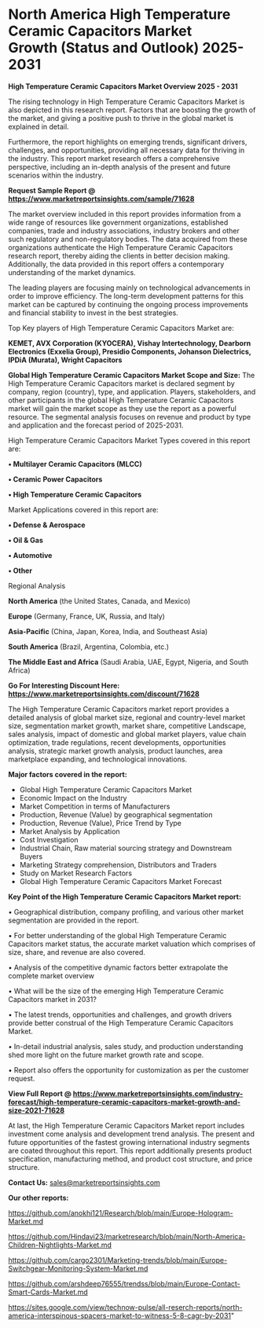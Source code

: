 # North America High Temperature Ceramic Capacitors Market Growth (Status and Outlook) 2025-2031

<Strong> High Temperature Ceramic Capacitors Market Overview 2025 - 2031</strong>

The rising technology in High Temperature Ceramic Capacitors Market is also depicted in this research report. Factors that are boosting the growth of the market, and giving a positive push to thrive in the global market is explained in detail.

Furthermore, the report highlights on emerging trends, significant drivers, challenges, and opportunities, providing all necessary data for thriving in the industry. This report market research offers a comprehensive perspective, including an in-depth analysis of the present and future scenarios within the industry.

<strong>Request Sample Report @ <a href=https://www.marketreportsinsights.com/sample/71628>https://www.marketreportsinsights.com/sample/71628</a></strong>

The market overview included in this report provides information from a wide range of resources like government organizations, established companies, trade and industry associations, industry brokers and other such regulatory and non-regulatory bodies. The data acquired from these organizations authenticate the High Temperature Ceramic Capacitors research report, thereby aiding the clients in better decision making. Additionally, the data provided in this report offers a contemporary understanding of the market dynamics.

The leading players are focusing mainly on technological advancements in order to improve efficiency. The long-term development patterns for this market can be captured by continuing the ongoing process improvements and financial stability to invest in the best strategies.

Top Key players of High Temperature Ceramic Capacitors Market are:

<strong>KEMET, AVX Corporation (KYOCERA), Vishay Intertechnology, Dearborn Electronics (Exxelia Group), Presidio Components, Johanson Dielectrics, IPDiA (Murata), Wright Capacitors</strong>

<strong><b>Global High Temperature Ceramic Capacitors Market Scope and Size:</b></strong>
The High Temperature Ceramic Capacitors market is declared segment by company, region (country), type, and application. Players, stakeholders, and other participants in the global High Temperature Ceramic Capacitors market will gain the market scope as they use the report as a powerful resource. The segmental analysis focuses on revenue and product by type and application and the forecast period of 2025-2031.

High Temperature Ceramic Capacitors Market Types covered in this report are:

<strong>• Multilayer Ceramic Capacitors (MLCC)

• Ceramic Power Capacitors

• High Temperature Ceramic Capacitors</strong>

Market Applications covered in this report are:

<strong>• Defense & Aerospace

• Oil & Gas

• Automotive

• Other</strong> 

Regional Analysis

<strong>North America</strong> (the United States, Canada, and Mexico)

<strong>Europe</strong> (Germany, France, UK, Russia, and Italy)

<strong>Asia-Pacific</strong> (China, Japan, Korea, India, and Southeast Asia)

<strong>South America</strong> (Brazil, Argentina, Colombia, etc.)

<strong>The Middle East and Africa</strong> (Saudi Arabia, UAE, Egypt, Nigeria, and South Africa)

<strong>Go For Interesting Discount Here: <a href=https://www.marketreportsinsights.com/discount/71628>https://www.marketreportsinsights.com/discount/71628</a></strong>

The High Temperature Ceramic Capacitors market report provides a detailed analysis of global market size, regional and country-level market size, segmentation market growth, market share, competitive Landscape, sales analysis, impact of domestic and global market players, value chain optimization, trade regulations, recent developments, opportunities analysis, strategic market growth analysis, product launches, area marketplace expanding, and technological innovations.

<strong><b>Major factors covered in the report:</b></strong>
<ul>
  <li>Global High Temperature Ceramic Capacitors Market </li>
  <li>Economic Impact on the Industry</li>
  <li>Market Competition in terms of Manufacturers</li>
  <li>Production, Revenue (Value) by geographical segmentation</li>
  <li>Production, Revenue (Value), Price Trend by Type</li>
  <li>Market Analysis by Application</li>
  <li>Cost Investigation</li>
  <li>Industrial Chain, Raw material sourcing strategy and Downstream Buyers</li>
  <li>Marketing Strategy comprehension, Distributors and Traders</li>
  <li>Study on Market Research Factors</li>
  <li>Global High Temperature Ceramic Capacitors Market Forecast</li>
</ul>

<strong><b>Key Point of the High Temperature Ceramic Capacitors Market report:</b></strong>

• Geographical distribution, company profiling, and various other market segmentation are provided in the report.

• For better understanding of the global High Temperature Ceramic Capacitors market status, the accurate market valuation which comprises of size, share, and revenue are also covered.

• Analysis of the competitive dynamic factors better extrapolate the complete market overview

• What will be the size of the emerging High Temperature Ceramic Capacitors market in 2031?

• The latest trends, opportunities and challenges, and growth drivers provide better construal of the High Temperature Ceramic Capacitors Market.

• In-detail industrial analysis, sales study, and production understanding shed more light on the future market growth rate and scope.

• Report also offers the opportunity for customization as per the customer request.

<strong><b>View Full Report @ <a href=https://www.marketreportsinsights.com/industry-forecast/high-temperature-ceramic-capacitors-market-growth-and-size-2021-71628>https://www.marketreportsinsights.com/industry-forecast/high-temperature-ceramic-capacitors-market-growth-and-size-2021-71628</a></b></strong>


At last, the High Temperature Ceramic Capacitors Market report includes investment come analysis and development trend analysis. The present and future opportunities of the fastest growing international industry segments are coated throughout this report. This report additionally presents product specification, manufacturing method, and product cost structure, and price structure.

<strong>Contact Us:</strong>
sales@marketreportsinsights.com

<strong>Our other reports:</strong>

<a href=https://github.com/anokhi121/Research/blob/main/Europe-Hologram-Market.md>https://github.com/anokhi121/Research/blob/main/Europe-Hologram-Market.md</a>

<a href=https://github.com/Hindavi23/marketresearch/blob/main/North-America-Children-Nightlights-Market.md>https://github.com/Hindavi23/marketresearch/blob/main/North-America-Children-Nightlights-Market.md</a>

<a href=https://github.com/cargo2301/Marketing-trends/blob/main/Europe-Switchgear-Monitoring-System-Market.md>https://github.com/cargo2301/Marketing-trends/blob/main/Europe-Switchgear-Monitoring-System-Market.md</a>

<a href=https://github.com/arshdeep76555/trendss/blob/main/Europe-Contact-Smart-Cards-Market.md>https://github.com/arshdeep76555/trendss/blob/main/Europe-Contact-Smart-Cards-Market.md</a>

<a href=https://sites.google.com/view/technow-pulse/all-reserch-reports/north-america-interspinous-spacers-market-to-witness-5-8-cagr-by-2031>https://sites.google.com/view/technow-pulse/all-reserch-reports/north-america-interspinous-spacers-market-to-witness-5-8-cagr-by-2031</a>"
